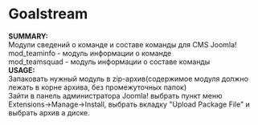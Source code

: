 # Goalstream
**SUMMARY:** <br>
	Модули сведений о команде и составе команды для CMS Joomla! <br>
	mod_teaminfo - модуль информации о команде <br>
	mod_teamsquad - модуль информации о составе команды <br>
**USAGE:**<br>
	Запаковать нужный модуль в zip-архив(содержимое модуля должно лежать в корне архива, без промежуточных папок)<br>
	Зайти в панель администратора Joomla! выбрать пункт меню Extensions->Manage->Install, выбрать вкладку "Upload Package File" и выбрать архив а диске. 
